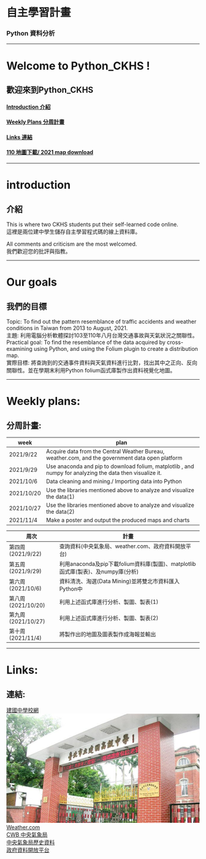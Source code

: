 # 自主學習計畫
### Python 資料分析
---
# Welcome to Python_CKHS !  
## 歡迎來到Python_CKHS
#### [Introduction 介紹](#introduction)  
#### [Weekly Plans 分周計畫](#week-plan)  
#### [Links 連結](#Links)  
#### [110 地圖下載/ 2021 map download](https://drive.google.com/file/d/1wcdlr0nXwRiip890IfXGeKh-oJsOETO8/view?usp=sharing)
---

# introduction
## 介紹
This is where two CKHS students put their self-learned code online.  
這裡是兩位建中學生儲存自主學習程式碼的線上資料庫。

All comments and criticism are the most welcomed.  
我們歡迎您的批評與指教。
***
# Our goals  
## 我們的目標
Topic: To find out the pattern resemblance of traffic accidents and weather conditions in Taiwan from 2013 to August, 2021.  
主題: 利用電腦分析軟體探討103至110年八月台灣交通事故與天氣狀況之關聯性。  
Practical goal: To find the resemblance of the data acquired by cross-examining using Python, and using the Folium plugin to create a distribution map.  
實際目標: 將查詢到的交通事件資料與天氣資料進行比對，找出其中之正向、反向關聯性。並在學期末利用Python folium函式庫製作出資料視覺化地圖。  
***
# Weekly plans:
## 分周計畫:    
| week | plan | 
| --- | --- | 
| 2021/9/22 | Acquire data from the Central Weather Bureau, weather.com, and the government data open platform | 
| 2021/9/29 | Use anaconda and pip to download folium, matplotlib , and numpy for analyzing the data then visualize it. | 
| 2021/10/6 | Data cleaning and mining./ Importing data into Python | 
| 2021/10/20 | Use the libraries mentioned above to analyze and visualize the data(1) | 
| 2021/10/27 |  Use the libraries mentioned above to analyze and visualize the data(2) | 
| 2021/11/4 | Make a poster and output the produced maps and charts | 

 
| 周次 | 計畫 | 
| --- | --- | 
| 第四周(2021/9/22) | 查詢資料(中央氣象局、weather.com、政府資料開放平台) | 
| 第五周(2021/9/29) | 利用anaconda及pip下載folium資料庫(製圖)、matplotlib函式庫(製表)、及numpy庫(分析) | 
| 第六周(2021/10/6) | 資料清洗、淘選(Data Mining)並將雙北市資料匯入Python中 | 
| 第八周(2021/10/20) | 利用上述函式庫進行分析、製圖、製表(1) | 
| 第九周(2021/10/27) | 利用上述函式庫進行分析、製圖、製表(2) | 
| 第十周(2021/11/4) | 將製作出的地圖及圖表製作成海報並輸出 | 
***
# Links:   
## 連結:  
[建國中學校網](https://www2.ck.tp.edu.tw/)  
![建中大門](https://github.com/Ethane1755/Python_CKHS/blob/main/%E5%9C%96%E7%89%87/%E5%BB%BA%E4%B8%AD%E5%A4%A7%E9%96%80.jpg)
[Weather.com](https://weather.com/zh-TW/weather/today/l/TWXX0021:1:TW?Goto=Redirected)  
[CWB 中央氣象局](https://www.cwb.gov.tw/V8/C/)  
[中央氣象局歷史資料](https://www.cwb.gov.tw/V8/C/C/Watch/watch_3.html)  
[政府資料開放平台](https://data.gov.tw/)  


